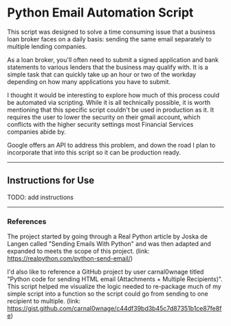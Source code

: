 # Python Email Automation Script

This script was designed to solve a time consuming issue that a business loan broker faces on a daily basis: sending the same email separately to multiple lending companies.

As a loan broker, you'll often need to submit a signed application and bank statements to various lenders that the business may qualify with.  It is a simple task that can quickly take up an hour or two of the workday depending on how many applications you have to submit.

I thought it would be interesting to explore how much of this process could be automated via scripting.  While it is all technically possible, it is worth mentioning that this specific script couldn't be used in production as it.  It requires the user to lower the security on their gmail account, which conflicts with the higher security settings most Financial Services companies abide by.

Google offers an API to address this problem, and down the road I plan to incorporate that into this script so it can be production ready.

---
## Instructions for Use

TODO: add instructions

---
### References

The project started by going through a Real Python article by Joska de Langen called "Sending Emails With Python" and was then adapted and expanded to meets the scope of this project.  (link: https://realpython.com/python-send-email/)

I'd also like to reference a GitHub project by user carnal0wnage titled "Python code for sending HTML email (Attachments + Multiple Recipients)".  This script helped me visualize the logic needed to re-package much of my simple script into a function so the script could go from sending to one recipient to multiple. (link: https://gist.github.com/carnal0wnage/c44df39bd3b45c7d87351b1ce87fe8fe)
